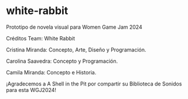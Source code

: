# white-rabbit
Prototipo de novela visual para Women Game Jam 2024

Créditos
Team: White Rabbit

Cristina Miranda: Concepto, Arte, Diseño y Programación.

Carolina Saavedra: Concepto y Programación.

Camila Miranda: Concepto e Historia.

¡Agradecemos a A Shell in the Pit por compartir su Biblioteca de Sonidos para esta WGJ2024!
